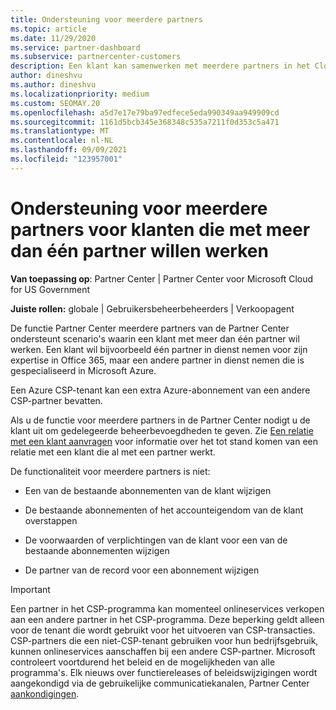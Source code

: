```yaml
---
title: Ondersteuning voor meerdere partners
ms.topic: article
ms.date: 11/29/2020
ms.service: partner-dashboard
ms.subservice: partnercenter-customers
description: Een klant kan samenwerken met meerdere partners in het Cloud Solution Provider programma dat is gespecialiseerd in verschillende services.
author: dineshvu
ms.author: dineshvu
ms.localizationpriority: medium
ms.custom: SEOMAY.20
ms.openlocfilehash: a5d7e17e79ba97edfece5eda990349aa949909cd
ms.sourcegitcommit: 1161d5bcb345e368348c535a7211f0d353c5a471
ms.translationtype: MT
ms.contentlocale: nl-NL
ms.lasthandoff: 09/09/2021
ms.locfileid: "123957001"
---
```

# <a name="multi-partner-support-for-customers-who-want-to-work-with-more-than-one-partner"></a>Ondersteuning voor meerdere partners voor klanten die met meer dan één partner willen werken

**Van toepassing op**: Partner Center | Partner Center voor Microsoft Cloud for US Government

**Juiste rollen:** globale | Gebruikersbeheerbeheerders | Verkoopagent

De functie Partner Center meerdere partners van de Partner Center ondersteunt scenario's waarin een klant met meer dan één partner wil werken. Een klant wil bijvoorbeeld één partner in dienst nemen voor zijn expertise in Office 365, maar een andere partner in dienst nemen die is gespecialiseerd in Microsoft Azure.

Een Azure CSP-tenant kan een extra Azure-abonnement van een andere CSP-partner bevatten.

Als u de functie voor meerdere partners in de Partner Center nodigt u de klant uit om gedelegeerde beheerbevoegdheden te geven. Zie [Een relatie met een klant aanvragen](request-a-relationship-with-a-customer.md) voor informatie over het tot stand komen van een relatie met een klant die al met een partner werkt.

De functionaliteit voor meerdere partners is niet:

- Een van de bestaande abonnementen van de klant wijzigen

- De bestaande abonnementen of het accounteigendom van de klant overstappen

- De voorwaarden of verplichtingen van de klant voor een van de bestaande abonnementen wijzigen

- De partner van de record voor een abonnement wijzigen

> [!IMPORTANT]  
> Een partner in het CSP-programma kan momenteel onlineservices verkopen aan een andere partner in het CSP-programma. Deze beperking geldt alleen voor de tenant die wordt gebruikt voor het uitvoeren van CSP-transacties. CSP-partners die een niet-CSP-tenant gebruiken voor hun bedrijfsgebruik, kunnen onlineservices aanschaffen bij een andere CSP-partner. Microsoft controleert voortdurend het beleid en de mogelijkheden van alle programma's. Elk nieuws over functiereleases of beleidswijzigingen wordt aangekondigd via de gebruikelijke communicatiekanalen, Partner Center [aankondigingen](announcements/index.md).
